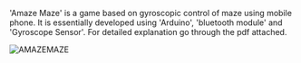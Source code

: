'Amaze Maze' is a game based on gyroscopic control of maze using mobile phone. 
It is essentially developed using 'Arduino', 'bluetooth module' and 'Gyroscope Sensor'.
For detailed explanation go through the pdf attached.


![AMAZEMAZE](https://user-images.githubusercontent.com/98217406/171865792-2c051551-bb5e-4436-9210-d12be5234283.gif)
